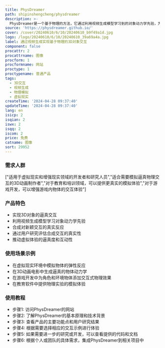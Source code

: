 ```yaml
---
title: PhysDreamer
path: shipinshengcheng/physdreamer
description: >-
  PhysDreamer是一个基于物理的方法，它通过利用视频生成模型学习到的对象动力学先验，为静态3D对象赋予交互式动力学。这种方法允许在缺乏真实物体物理属性数据的情况下，模拟出对新颖交互（如外力或代理操作）的真实反应。PhysDreamer通过用户研究评估合成交互的真实性，推动了更吸引人和真实的虚拟体验的发展。
source: 'https://physdreamer.github.io/'
cover: /cover/20240610/6/10/20240610_b9f49a1d.jpg
logo: /logo/20240610/6/10/20240610_39a69a4a.jpg
label: 通过视频生成实现基于物理的3D对象交互
component: false
procattr: 2
procattrname: 图像
procform: 1
procformname: 网站
proctype: 1
proctypename: 普通产品
tags:
  - 3D交互
  - 视频生成
  - 物理模拟
  - 虚拟现实
createTime: '2024-04-28 09:37:40'
updateTime: '2024-04-28 09:37:40'
lang: en
isicp: 2
isqian: 2
iswx: 2
isqq: 2
iscom: 2
price: 免费
catname: 图像
sort: 29952
---
```




### 需求人群
["适用于虚拟现实和增强现实领域的开发者和研究人员","适合需要模拟逼真物理交互的3D动画制作者","对于教育和培训领域，可以提供更真实的模拟体验","对于游戏开发，可以增强游戏内物体的交互体验"]

### 产品特色
* 实现3D对象的逼真交互
* 利用视频生成模型学习对象动力学先验
* 合成对新颖交互的真实反应
* 通过用户研究评估合成交互的真实性
* 推动虚拟体验的逼真度和互动性

### 使用场景示例
* 在虚拟现实环境中模拟物体的弹性反应
* 在3D动画电影中生成逼真的物体动力学
* 在游戏开发中为角色和环境物体添加交互式物理效果
* 在教育软件中提供物理实验的模拟体验

### 使用教程
* 步骤1: 访问PhysDreamer的网站
* 步骤2: 了解PhysDreamer的基本原理和技术背景
* 步骤3: 查看产品的主要功能点和用户研究结果
* 步骤4: 根据需要选择相应的交互示例进行体验
* 步骤5: 如果需要进一步的研究或开发，可以查看提供的代码和文档
* 步骤6: 根据个人或团队的具体需求，集成PhysDreamer到相关项目中

  
